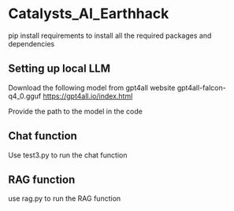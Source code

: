 # Catalysts_AI_Earthhack
pip install requirements
to install all the required packages and dependencies

## Setting up local LLM
Download the following model from gpt4all website
gpt4all-falcon-q4_0.gguf
https://gpt4all.io/index.html

Provide the path to the model in the code
## Chat function
Use test3.py to run the chat function

## RAG function
use rag.py to run the RAG function
